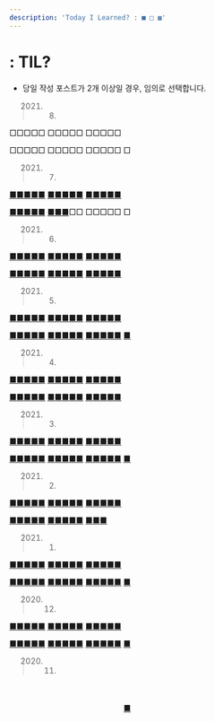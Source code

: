 ```yaml
---
description: 'Today I Learned? : ■ □ ▩'
---
```


# : TIL?

* 당일 작성 포스트가 2개 이상일 경우, 임의로 선택합니다.

> 2021. 08.

□□□□□ □□□□□ □□□□□

□□□□□ □□□□□ □□□□□ □

> 2021. 07.

[■](til_python_and_math/algorithm/programmers/level3/12914.md)[■](til_python_and_math/algorithm/programmers/level3/12946.md)[■](til_python_and_math/algorithm/programmers/level3/12907.md)[■](til_python_and_math/algorithm/programmers/level3/72413.md)[■](til_python_and_math/algorithm/programmers/level3/12938.md) [■](til_python_and_math/do_it_django+bootstrap/2.md)[■](til_python_and_math/algorithm/programmers/level3/12952.md)[■](til_python_and_math/algorithm/programmers/level3/81303.md)[■](til_python_and_math/algorithm/programmers/level1/81301.md)[■](til_python_and_math/algorithm/programmers/level2/81302.md) [■](til_python_and_math/algorithm/programmers/level3/42884.md)[■](til_python_and_math/do_it_django+bootstrap/3.md)[■](til_python_and_math/algorithm/programmers/level3/17678.md)[■](til_python_and_math/algorithm/programmers/level3/42892.md)[■](til_python_and_math/algorithm/programmers/level3/72414.md)

[■](til_python_and_math/algorithm/programmers/level3/77886.md)[■](til_python_and_math/algorithm/programmers/level1/64061.md)[■](til_python_and_math/algorithm/programmers/level3/12987.md)[■](til_python_and_math/algorithm/programmers/level2/17683.md)[■](til_python_and_math/algorithm/programmers/level2/12936.md) [■](til_python_and_math/algorithm/programmers/level2/17684.md)[■](til_python_and_math/algorithm/programmers/level3/12979.md)[■](til_python_and_math/algorithm/programmers/level2/72412.md)□□ □□□□□ □

> 2021. 06.

[■](https://sangmandu.gitbook.io/til/2021/jun/1)[■](https://sangmandu.gitbook.io/til/2021/jun/2)[■](https://sangmandu.gitbook.io/til/2021/jun/3)[■](https://sangmandu.gitbook.io/til/2021/jun/4)[■](https://sangmandu.gitbook.io/til/2021/jun/5) [■](https://sangmandu.gitbook.io/til/2021/jun/6)[■](https://sangmandu.gitbook.io/til/2021/jun/7)[■](https://sangmandu.gitbook.io/til/2021/jun/8)[■](https://sangmandu.gitbook.io/til/2021/jun/9)[■](https://sangmandu.gitbook.io/til/2021/jun/10) [■](https://sangmandu.gitbook.io/til/2021/jun/11)[■](https://sangmandu.gitbook.io/til/2021/jun/12)[■](https://sangmandu.gitbook.io/til/2021/jun/13)[■](https://sangmandu.gitbook.io/til/2021/jun/14)[■](https://sangmandu.gitbook.io/til/2021/jun/15)

[■](https://sangmandu.gitbook.io/til/2021/jun/16)[■](https://sangmandu.gitbook.io/til/2021/jun/17)[■](https://sangmandu.gitbook.io/til/2021/jun/18)[■](https://sangmandu.gitbook.io/til/2021/jun/19)[■](https://sangmandu.gitbook.io/til/2021/jun/20) [■](https://sangmandu.gitbook.io/til/2021/jun/21)[■](https://sangmandu.gitbook.io/til/2021/jun/22)[■](https://sangmandu.gitbook.io/til/2021/jun/23)[■](https://sangmandu.gitbook.io/til/2021/jun/24)[■](https://sangmandu.gitbook.io/til/2021/jun/25) [■](https://sangmandu.gitbook.io/til/2021/jun/26)[■](https://sangmandu.gitbook.io/til/2021/jun/27)[■](https://sangmandu.gitbook.io/til/2021/jun/28)[■](https://sangmandu.gitbook.io/til/2021/jun/29)[■](https://sangmandu.gitbook.io/til/2021/jun/30)

> 2021. 05.

[■](https://sangmandu.gitbook.io/til/2021/may/1)[■](https://sangmandu.gitbook.io/til/2021/may/2)[■](https://sangmandu.gitbook.io/til/2021/may/3)[■](https://sangmandu.gitbook.io/til/2021/may/4)[■](https://sangmandu.gitbook.io/til/2021/may/5) [■](https://sangmandu.gitbook.io/til/2021/may/6)[■](https://sangmandu.gitbook.io/til/2021/may/7)[■](https://sangmandu.gitbook.io/til/2021/may/8)[■](https://sangmandu.gitbook.io/til/2021/may/9)[■](https://sangmandu.gitbook.io/til/2021/may/10) [■](https://sangmandu.gitbook.io/til/2021/may/11)[■](https://sangmandu.gitbook.io/til/2021/may/12)[■](https://sangmandu.gitbook.io/til/2021/may/13)[■](https://sangmandu.gitbook.io/til/2021/may/14)[■](https://sangmandu.gitbook.io/til/2021/may/15)

[■](https://sangmandu.gitbook.io/til/2021/may/16)[■](https://sangmandu.gitbook.io/til/2021/may/17)[■](https://sangmandu.gitbook.io/til/2021/may/18)[■](https://sangmandu.gitbook.io/til/2021/may/19)[■](https://sangmandu.gitbook.io/til/2021/may/20) [■](https://sangmandu.gitbook.io/til/2021/may/21)[■](https://sangmandu.gitbook.io/til/2021/may/22)[■](https://sangmandu.gitbook.io/til/2021/may/23)[■](https://sangmandu.gitbook.io/til/2021/may/24)[■](https://sangmandu.gitbook.io/til/2021/may/25) [■](https://sangmandu.gitbook.io/til/2021/may/26)[■](https://sangmandu.gitbook.io/til/2021/may/27)[■](https://sangmandu.gitbook.io/til/2021/may/28)[■](https://sangmandu.gitbook.io/til/2021/may/29)[■](https://sangmandu.gitbook.io/til/2021/may/30) [■](https://sangmandu.gitbook.io/til/2021/may/31)

> 2021. 04.

[■](https://sangmandu.gitbook.io/til/2021/apr/1)[■](https://sangmandu.gitbook.io/til/2021/apr/2)[■](https://sangmandu.gitbook.io/til/2021/apr/3)[■](https://sangmandu.gitbook.io/til/2021/apr/4)[■](https://sangmandu.gitbook.io/til/2021/apr/5) [■](https://sangmandu.gitbook.io/til/2021/apr/6)[■](https://sangmandu.gitbook.io/til/2021/apr/7)[■](https://sangmandu.gitbook.io/til/2021/apr/8)[■](https://sangmandu.gitbook.io/til/2021/apr/9)[■](https://sangmandu.gitbook.io/til/2021/apr/10) [■](https://sangmandu.gitbook.io/til/2021/apr/11)[■](https://sangmandu.gitbook.io/til/2021/apr/12)[■](https://sangmandu.gitbook.io/til/2021/apr/13)[■](https://sangmandu.gitbook.io/til/2021/apr/14)[■](https://sangmandu.gitbook.io/til/2021/apr/15)

[■](https://sangmandu.gitbook.io/til/2021/apr/16)[■](https://sangmandu.gitbook.io/til/2021/apr/17)[■](https://sangmandu.gitbook.io/til/2021/apr/18)[■](https://sangmandu.gitbook.io/til/2021/apr/19)[■](https://sangmandu.gitbook.io/til/2021/apr/20) [■](https://sangmandu.gitbook.io/til/2021/apr/21)[■](https://sangmandu.gitbook.io/til/2021/apr/22)[■](https://sangmandu.gitbook.io/til/2021/apr/23)[■](https://sangmandu.gitbook.io/til/2021/apr/24)[■](https://sangmandu.gitbook.io/til/2021/apr/25) [■](https://sangmandu.gitbook.io/til/2021/apr/26)[■](https://sangmandu.gitbook.io/til/2021/apr/27)[■](https://sangmandu.gitbook.io/til/2021/apr/28)[■](https://sangmandu.gitbook.io/til/2021/apr/29)[■](https://sangmandu.gitbook.io/til/2021/apr/30)

> 2021. 03.

[■](https://sangmandu.gitbook.io/til/2021/mar/1)[■](https://sangmandu.gitbook.io/til/2021/mar/2)[■](https://sangmandu.gitbook.io/til/2021/mar/3)[■](https://sangmandu.gitbook.io/til/2021/mar/4)[■](https://sangmandu.gitbook.io/til/2021/mar/5) [■](https://sangmandu.gitbook.io/til/2021/mar/6)[■](https://sangmandu.gitbook.io/til/2021/mar/7)[■](https://sangmandu.gitbook.io/til/2021/mar/8)[■](https://sangmandu.gitbook.io/til/2021/mar/9)[■](https://sangmandu.gitbook.io/til/2021/mar/10) [■](https://sangmandu.gitbook.io/til/2021/mar/11)[■](https://sangmandu.gitbook.io/til/2021/mar/12)[■](https://sangmandu.gitbook.io/til/2021/mar/13)[■](https://sangmandu.gitbook.io/til/2021/mar/14)[■](https://sangmandu.gitbook.io/til/2021/mar/15)

[■](https://sangmandu.gitbook.io/til/2021/mar/16)[■](https://sangmandu.gitbook.io/til/2021/mar/17)[■](https://sangmandu.gitbook.io/til/2021/mar/18)[■](https://sangmandu.gitbook.io/til/2021/mar/19)[■](https://sangmandu.gitbook.io/til/2021/mar/20) [■](https://sangmandu.gitbook.io/til/2021/mar/21)[■](https://sangmandu.gitbook.io/til/2021/mar/22)[■](https://sangmandu.gitbook.io/til/2021/mar/23)[■](https://sangmandu.gitbook.io/til/2021/mar/24)[■](https://sangmandu.gitbook.io/til/2021/mar/25) [■](https://sangmandu.gitbook.io/til/2021/mar/26)[■](https://sangmandu.gitbook.io/til/2021/mar/27)[■](https://sangmandu.gitbook.io/til/2021/mar/28)[■](https://sangmandu.gitbook.io/til/2021/mar/29)[■](https://sangmandu.gitbook.io/til/2021/mar/30) [■](https://sangmandu.gitbook.io/til/2021/mar/31)

> 2021. 02.

[■](https://sangmandu.gitbook.io/til/2021/feb/1)[■](https://sangmandu.gitbook.io/til/2021/feb/2)[■](https://sangmandu.gitbook.io/til/2021/feb/3)[■](https://sangmandu.gitbook.io/til/2021/feb/4)[■](https://sangmandu.gitbook.io/til/2021/feb/5) [■](https://sangmandu.gitbook.io/til/2021/feb/6)[■](https://sangmandu.gitbook.io/til/2021/feb/7)[■](https://sangmandu.gitbook.io/til/2021/feb/8)[■](https://sangmandu.gitbook.io/til/2021/feb/9)[■](https://sangmandu.gitbook.io/til/2021/feb/10) [■](https://sangmandu.gitbook.io/til/2021/feb/11)[■](https://sangmandu.gitbook.io/til/2021/feb/12)[■](https://sangmandu.gitbook.io/til/2021/feb/13)[■](https://sangmandu.gitbook.io/til/2021/feb/14)[■](https://sangmandu.gitbook.io/til/2021/feb/15)

[■](https://sangmandu.gitbook.io/til/2021/feb/16)[■](https://sangmandu.gitbook.io/til/2021/feb/17)[■](https://sangmandu.gitbook.io/til/2021/feb/18)[■](https://sangmandu.gitbook.io/til/2021/feb/19)[■](https://sangmandu.gitbook.io/til/2021/feb/20) [■](https://sangmandu.gitbook.io/til/2021/feb/21)[■](https://sangmandu.gitbook.io/til/2021/feb/22)[■](https://sangmandu.gitbook.io/til/2021/feb/23)[■](https://sangmandu.gitbook.io/til/2021/feb/24)[■](https://sangmandu.gitbook.io/til/2021/feb/25) [■](https://sangmandu.gitbook.io/til/2021/feb/26)[■](https://sangmandu.gitbook.io/til/2021/feb/27)[■](https://sangmandu.gitbook.io/til/2021/feb/28)

> 2021. 01.

[■](https://sangmandu.gitbook.io/til/2021/jan/1)[■](https://sangmandu.gitbook.io/til/2021/jan/2)[■](https://sangmandu.gitbook.io/til/2021/jan/3)[■](https://sangmandu.gitbook.io/til/2021/jan/4)[■](https://sangmandu.gitbook.io/til/2021/jan/5) [■](https://sangmandu.gitbook.io/til/2021/jan/6)[■](https://sangmandu.gitbook.io/til/2021/jan/7)[■](https://sangmandu.gitbook.io/til/2021/jan/8)[■](https://sangmandu.gitbook.io/til/2021/jan/9)[■](https://sangmandu.gitbook.io/til/2021/jan/10) [■](https://sangmandu.gitbook.io/til/2021/jan/11)[■](https://sangmandu.gitbook.io/til/2021/jan/12)[■](https://sangmandu.gitbook.io/til/2021/jan/13)[■](https://sangmandu.gitbook.io/til/2021/jan/14)[■](https://sangmandu.gitbook.io/til/2021/jan/15)

[■](https://sangmandu.gitbook.io/til/2021/jan/16)[■](https://sangmandu.gitbook.io/til/2021/jan/17)[■](https://sangmandu.gitbook.io/til/2021/jan/18)[■](https://sangmandu.gitbook.io/til/2021/jan/19)[■](https://sangmandu.gitbook.io/til/2021/jan/20) [■](https://sangmandu.gitbook.io/til/2021/jan/21)[■](https://sangmandu.gitbook.io/til/2021/jan/22)[■](https://sangmandu.gitbook.io/til/2021/jan/23)[■](https://sangmandu.gitbook.io/til/2021/jan/24)[■](https://sangmandu.gitbook.io/til/2021/jan/25) [■](https://sangmandu.gitbook.io/til/2021/jan/26)[■](https://sangmandu.gitbook.io/til/2021/jan/27)[■](https://sangmandu.gitbook.io/til/2021/jan/28)[■](https://sangmandu.gitbook.io/til/2021/jan/29)[■](https://sangmandu.gitbook.io/til/2021/jan/30) [■](https://sangmandu.gitbook.io/til/2021/jan/31)

> 2020. 12.

[■](https://sangmandu.gitbook.io/til/2020/dec/1)[■](https://sangmandu.gitbook.io/til/2020/dec/2)[■](https://sangmandu.gitbook.io/til/2020/dec/3)[■](https://sangmandu.gitbook.io/til/2020/dec/4)[■](https://sangmandu.gitbook.io/til/2020/dec/5) [■](https://sangmandu.gitbook.io/til/2020/dec/6)[■](https://sangmandu.gitbook.io/til/2020/dec/7)[■](https://sangmandu.gitbook.io/til/2020/dec/8)[■](https://sangmandu.gitbook.io/til/2020/dec/9)[■](https://sangmandu.gitbook.io/til/2020/dec/10) [■](https://sangmandu.gitbook.io/til/2020/dec/11)[■](https://sangmandu.gitbook.io/til/2020/dec/12)[■](https://sangmandu.gitbook.io/til/2020/dec/13)[■](https://sangmandu.gitbook.io/til/2020/dec/14)[■](https://sangmandu.gitbook.io/til/2020/dec/15)

[■](https://sangmandu.gitbook.io/til/2020/dec/16)[■](https://sangmandu.gitbook.io/til/2020/dec/17)[■](https://sangmandu.gitbook.io/til/2020/dec/18)[■](https://sangmandu.gitbook.io/til/2020/dec/19)[■](https://sangmandu.gitbook.io/til/2020/dec/20) [■](https://sangmandu.gitbook.io/til/2020/dec/21)[■](https://sangmandu.gitbook.io/til/2020/dec/22)[■](https://sangmandu.gitbook.io/til/2020/dec/23)[■](https://sangmandu.gitbook.io/til/2020/dec/24)[■](https://sangmandu.gitbook.io/til/2020/dec/25) [■](https://sangmandu.gitbook.io/til/2020/dec/26)[■](https://sangmandu.gitbook.io/til/2020/dec/27)[■](https://sangmandu.gitbook.io/til/2020/dec/28)[■](https://sangmandu.gitbook.io/til/2020/dec/29)[■](https://sangmandu.gitbook.io/til/2020/dec/30) [■](https://sangmandu.gitbook.io/til/2020/dec/31)

> 2020. 11.

　　　　　 　　　　　 　　　　　

　　　　　 　　　　　 　　　　[■](2020/nov/30.md)



